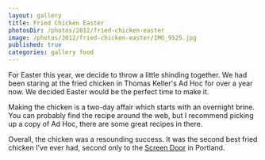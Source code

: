 ```yaml
---
layout: gallery
title: Fried Chicken Easter
photosDir: /photos/2012/fried-chicken-easter
image: /photos/2012/fried-chicken-easter/IMG_9525.jpg
published: true
categories: gallery food
---
```

For Easter this year, we decide to throw a little shinding together. We had been staring at the fried chicken in Thomas Keller's Ad Hoc for over a year now. We decided Easter would be the perfect time to make it.

Making the chicken is a two-day affair which starts with an overnight brine. You can probably find the recipe around the web, but I recommend picking up a copy of Ad Hoc, there are some great recipes in there.

Overall, the chicken was a resounding success. It was the second best fried chicken I've ever had, second only to the [Screen Door](http://screendoorrestaurant.com) in Portland.